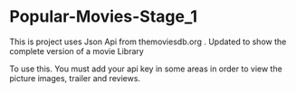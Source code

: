 # Popular-Movies-Stage_1
This is project uses Json Api from themoviesdb.org . Updated to show the complete version of a movie Library

To use this. You must add your api key in some areas in order to view the picture images, trailer and reviews.

